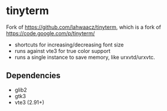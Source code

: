 tinyterm
========

Fork of https://github.com/lahwaacz/tinyterm, which is a fork of https://code.google.com/p/tinyterm/

- shortcuts for increasing/decreasing font size
- runs against vte3 for true color support
- runs a single instance to save memory, like urxvtd/urxvtc.

Dependencies
------------

- glib2
- gtk3
- vte3 (2.91+)
